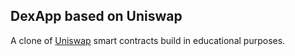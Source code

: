 ## DexApp based on Uniswap

A clone of [Uniswap](https://uniswap.org) smart contracts build in educational purposes.